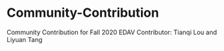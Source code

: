 # Community-Contribution
Community Contribution for Fall 2020 EDAV
Contributor: Tianqi Lou and Liyuan Tang
